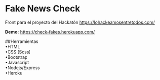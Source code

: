 # Fake News Check

Front para el proyecto del Hackatón https://lohackeamosentretodos.com/ 

**Demo:** https://check-fakes.herokuapp.com/  
  
##Herramientas  
•HTML  
•CSS (Scss)  
•Bootstrap  
•Javascript  
•Nodejs/Express  
•Heroku  
